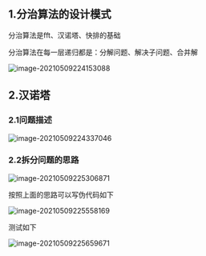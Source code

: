## 1.分治算法的设计模式

分治算法是fft、汉诺塔、快排的基础

分治算法在每一层递归都是：分解问题、解决子问题、合并解

![image-20210509224153088](https://gitee.com/chrisxyq/picgo/raw/master/img/image-20210509224153088.png)

## 2.汉诺塔

 ### 2.1问题描述

![image-20210509224337046](https://gitee.com/chrisxyq/picgo/raw/master/img/image-20210509224337046.png)



### 2.2拆分问题的思路

![image-20210509225306871](https://gitee.com/chrisxyq/picgo/raw/master/img/image-20210509225306871.png)

按照上面的思路可以写伪代码如下

![image-20210509225558169](https://gitee.com/chrisxyq/picgo/raw/master/img/image-20210509225558169.png)

测试如下

![image-20210509225659671](https://gitee.com/chrisxyq/picgo/raw/master/img/image-20210509225659671.png)

​	